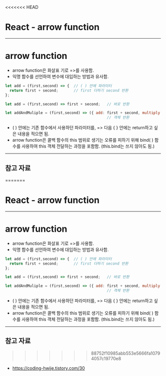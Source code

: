 <<<<<<< HEAD
# React - arrow function

------

# arrow function

- arrow function은 화살표 기로 =>를 사용함.
- 익명 함수를 선언하여 변수에 대입하는 방법과 유사함.

```jsx
let add = (first,second) => {  // ( ) 안에 파라미터
  return first + second;       // first 더하기 second 반환
};

let add = (first,second) => first + second;   // 바로 반환

let addAndMuliple = (first,second) => ({ add: first + second, multiply: first + second});
                                              // 객체 반환
```

- ( ) 안에는 기존 함수에서 사용하던 파라미터를, => 다음 { } 안에는 return하고 싶은 내용을 적으면 됨.
- arrow function은 콜백 함수의 this 범위로 생기는 오류를 피하기 위해 bind( ) 함수를 사용하여 this 객체 전달하는 과정을 포함함. (this.bind는 쓰지 않아도 됨.)

------

## 참고 자료

=======
# React - arrow function

------

# arrow function

- arrow function은 화살표 기로 =>를 사용함.
- 익명 함수를 선언하여 변수에 대입하는 방법과 유사함.

```jsx
let add = (first,second) => {  // ( ) 안에 파라미터
  return first + second;       // first 더하기 second 반환
};

let add = (first,second) => first + second;   // 바로 반환

let addAndMuliple = (first,second) => ({ add: first + second, multiply: first + second});
                                              // 객체 반환
```

- ( ) 안에는 기존 함수에서 사용하던 파라미터를, => 다음 { } 안에는 return하고 싶은 내용을 적으면 됨.
- arrow function은 콜백 함수의 this 범위로 생기는 오류를 피하기 위해 bind( ) 함수를 사용하여 this 객체 전달하는 과정을 포함함. (this.bind는 쓰지 않아도 됨.)

------

## 참고 자료

>>>>>>> 88752f10985abb553e5666fa10794057c19770e8
- https://coding-hwije.tistory.com/30